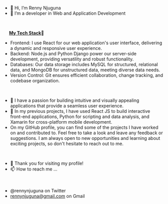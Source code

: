 - 👋 Hi, I’m Renny Njuguna
- 👀 I’m a developer in Web and Application Development
<br>

&nbsp;&nbsp;&nbsp;&nbsp; <ins>**My Tech Stack**</ins>🌱
- Frontend: I use React for our web application's user interface, delivering a dynamic and responsive user experience.
- Backend: Node.js and Python Django power our server-side development, providing versatility and robust functionality.
- Databases: Our data storage includes MySQL for structured, relational data, and MongoDB for unstructured data, meeting diverse data needs.
- Version Control: Git ensures efficient collaboration, change tracking, and codebase organization.
<br>

- 💞️ I have a passion for building intuitive and visually appealing applications that provide a seamless user experience. 
- 📝 In my previous projects, I have used React JS to build interactive front-end applications, Python for scripting and data analysis, and Xamarin for cross-platform mobile development.
- On my GitHub profile, you can find some of the projects I have worked on and contributed to. Feel free to take a look and leave any feedback or suggestions.
I am always open to new opportunities and learning about exciting projects, so don't hesitate to reach out to me.
<br>

- 🤝 Thank you for visiting my profile!
- 📫 How to reach me ...
<br>

- @rennynjuguna on Twitter
- rennynjuguna@gmail.com on Gmail

<!---
RennieNjuguna/RennieNjuguna is a ✨ special ✨ repository because its `README.md` (this file) appears on your GitHub profile.
You can click the Preview link to take a look at your changes.
--->
